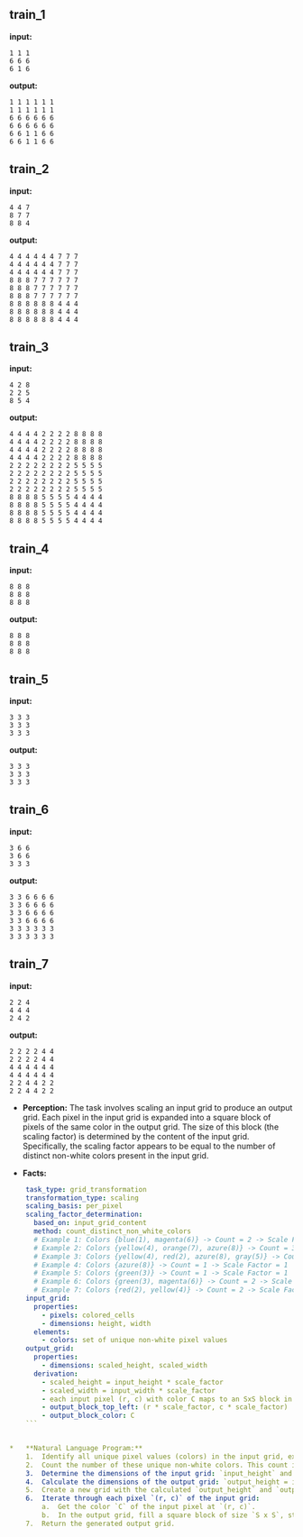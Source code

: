 
## train_1

**input:**
```
1 1 1
6 6 6
6 1 6
```


**output:**
```
1 1 1 1 1 1
1 1 1 1 1 1
6 6 6 6 6 6
6 6 6 6 6 6
6 6 1 1 6 6
6 6 1 1 6 6
```


## train_2

**input:**
```
4 4 7
8 7 7
8 8 4
```


**output:**
```
4 4 4 4 4 4 7 7 7
4 4 4 4 4 4 7 7 7
4 4 4 4 4 4 7 7 7
8 8 8 7 7 7 7 7 7
8 8 8 7 7 7 7 7 7
8 8 8 7 7 7 7 7 7
8 8 8 8 8 8 4 4 4
8 8 8 8 8 8 4 4 4
8 8 8 8 8 8 4 4 4
```


## train_3

**input:**
```
4 2 8
2 2 5
8 5 4
```


**output:**
```
4 4 4 4 2 2 2 2 8 8 8 8
4 4 4 4 2 2 2 2 8 8 8 8
4 4 4 4 2 2 2 2 8 8 8 8
4 4 4 4 2 2 2 2 8 8 8 8
2 2 2 2 2 2 2 2 5 5 5 5
2 2 2 2 2 2 2 2 5 5 5 5
2 2 2 2 2 2 2 2 5 5 5 5
2 2 2 2 2 2 2 2 5 5 5 5
8 8 8 8 5 5 5 5 4 4 4 4
8 8 8 8 5 5 5 5 4 4 4 4
8 8 8 8 5 5 5 5 4 4 4 4
8 8 8 8 5 5 5 5 4 4 4 4
```


## train_4

**input:**
```
8 8 8
8 8 8
8 8 8
```


**output:**
```
8 8 8
8 8 8
8 8 8
```


## train_5

**input:**
```
3 3 3
3 3 3
3 3 3
```


**output:**
```
3 3 3
3 3 3
3 3 3
```


## train_6

**input:**
```
3 6 6
3 6 6
3 3 3
```


**output:**
```
3 3 6 6 6 6
3 3 6 6 6 6
3 3 6 6 6 6
3 3 6 6 6 6
3 3 3 3 3 3
3 3 3 3 3 3
```


## train_7

**input:**
```
2 2 4
4 4 4
2 4 2
```


**output:**
```
2 2 2 2 4 4
2 2 2 2 4 4
4 4 4 4 4 4
4 4 4 4 4 4
2 2 4 4 2 2
2 2 4 4 2 2
```

*   **Perception:**
    The task involves scaling an input grid to produce an output grid. Each pixel in the input grid is expanded into a square block of pixels of the same color in the output grid. The size of this block (the scaling factor) is determined by the content of the input grid. Specifically, the scaling factor appears to be equal to the number of distinct non-white colors present in the input grid.

*   **Facts:**
    
```yaml
    task_type: grid_transformation
    transformation_type: scaling
    scaling_basis: per_pixel
    scaling_factor_determination:
      based_on: input_grid_content
      method: count_distinct_non_white_colors
      # Example 1: Colors {blue(1), magenta(6)} -> Count = 2 -> Scale Factor = 2
      # Example 2: Colors {yellow(4), orange(7), azure(8)} -> Count = 3 -> Scale Factor = 3
      # Example 3: Colors {yellow(4), red(2), azure(8), gray(5)} -> Count = 4 -> Scale Factor = 4
      # Example 4: Colors {azure(8)} -> Count = 1 -> Scale Factor = 1
      # Example 5: Colors {green(3)} -> Count = 1 -> Scale Factor = 1
      # Example 6: Colors {green(3), magenta(6)} -> Count = 2 -> Scale Factor = 2
      # Example 7: Colors {red(2), yellow(4)} -> Count = 2 -> Scale Factor = 2
    input_grid:
      properties:
        - pixels: colored_cells
        - dimensions: height, width
      elements:
        - colors: set of unique non-white pixel values
    output_grid:
      properties:
        - dimensions: scaled_height, scaled_width
      derivation:
        - scaled_height = input_height * scale_factor
        - scaled_width = input_width * scale_factor
        - each input pixel (r, c) with color C maps to an SxS block in the output grid
        - output_block_top_left: (r * scale_factor, c * scale_factor)
        - output_block_color: C
    ```


*   **Natural Language Program:**
    1.  Identify all unique pixel values (colors) in the input grid, excluding white (0).
    2.  Count the number of these unique non-white colors. This count is the scaling factor `S`. If there are no non-white colors, the scaling factor is 1.
    3.  Determine the dimensions of the input grid: `input_height` and `input_width`.
    4.  Calculate the dimensions of the output grid: `output_height = input_height * S` and `output_width = input_width * S`.
    5.  Create a new grid with the calculated `output_height` and `output_width`.
    6.  Iterate through each pixel `(r, c)` of the input grid:
        a.  Get the color `C` of the input pixel at `(r, c)`.
        b.  In the output grid, fill a square block of size `S x S`, starting at the top-left corner `(r * S, c * S)`, with the color `C`.
    7.  Return the generated output grid.
